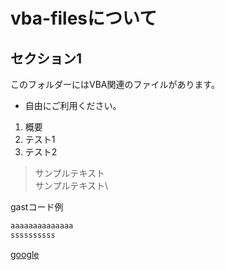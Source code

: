 # vba-filesについて
## セクション1
このフォルダーにはVBA関連のファイルがあります。
- 自由にご利用ください。

1. 概要
1. テスト1
1. テスト2

> サンプルテキスト\
> サンプルテキスト\
>
gastコード例

```py
aaaaaaaaaaaaaa
ssssssssss
```
[google](https://google.com)



